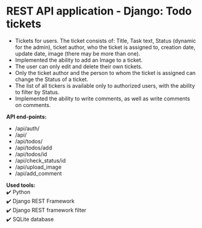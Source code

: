 # REST API application - Django: Todo tickets

- Tickets for users. The ticket consists of: Title, Task text, Status (dynamic for the admin), ticket author, who the ticket is assigned to, creation date, update date, image (there may be more than one).
- Implemented the ability to add an Image to a ticket.
- The user can only edit and delete their own tickets.
- Only the ticket author and the person to whom the ticket is assigned can change the Status of a ticket.
- The list of all tickers is available only to authorized users, with the ability to filter by Status.
- Implemented the ability to write comments, as well as write comments on comments.

__API end-points:__
- /api/auth/
- /api/
- /api/todos/
- /api/todos/add
- /api/todos/id
- /api/check_status/id
- /api/upload_image
- /api/add_comment


__Used tools:__    
:heavy_check_mark: Python     
:heavy_check_mark: Django REST Framework      
:heavy_check_mark: Django REST framework filter     
:heavy_check_mark: SQLite database    
